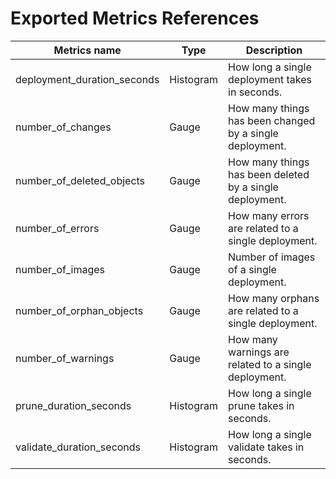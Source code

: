 <!-- This comment is uncommented when auto-synced to www-kluctl.io

---
title: Metrics of the KluctlProject
linkTitle: KluctlProject Metrics
description: KluctlProject documentation
weight: 20
---
-->

# Exported Metrics References

| Metrics name                | Type      | Description                                                                           |
|-----------------------------|-----------|---------------------------------------------------------------------------------------|
| deployment_duration_seconds | Histogram | How long a single deployment takes in seconds.                                        |
| number_of_changes           | Gauge     | How many things has been changed by a single deployment.                              |
| number_of_deleted_objects   | Gauge     | How many things has been deleted by a single deployment.                              |
| number_of_errors            | Gauge     | How many errors are related to a single deployment.                                   |
| number_of_images            | Gauge     | Number of images of a single deployment.                                              |
| number_of_orphan_objects    | Gauge     | How many orphans are related to a single deployment.                                  |
| number_of_warnings          | Gauge     | How many warnings are related to a single deployment.                                 |
| prune_duration_seconds      | Histogram | How long a single prune takes in seconds.                                             |
| validate_duration_seconds   | Histogram | How long a single validate takes in seconds.                                          |
